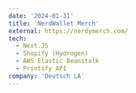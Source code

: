 ```yaml
---
date: '2024-01-31'
title: 'NerdWallet Merch'
external: https://nerdymerch.com/
tech:
  - Next.JS
  - Shopify (Hydrogen)
  - AWS Elastic Beanstalk
  - Printify API
company: 'Deutsch LA'
---
```

